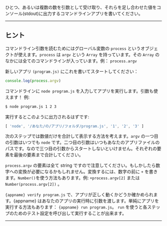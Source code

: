 ひとつ、あるいは複数の数を引数として受け取り、それらを足し合わせた値をコンソール(stdout)に出力するコマンドラインアプリを書いてください。

----------------------------------------------------------------------
## ヒント

コマンドライン引数を読むためにはグローバル変数の `process` というオブジェクトが使えます。`process` は `argv` という `Array` を持っています。その `Array` のなかには全てのコマンドラインが入っています。例： `process.argv`

新しいアプリ `(program.js)` にこれを書いてスタートしてください：

```js
console.log(process.argv)
```

コマンドラインに `node program.js` を入力してアプリを実行します。引数も使えます！ 例:

```sh
$ node program.js 1 2 3
```

実行するとこのように出力されるはずです:

```js
[ 'node', '/あなた/の/アプリ/フォルダ/program.js', '1', '2', '3' ]
```

次のステップでは数値だけを合計して表示する方法を考えます。`argv` の一つ目の引数はいつでも `node` です。二つ目の引数はいつもあなたのアプリファイルのパスです。なので三つ目の引数からスタートしないといけません。それぞれの要素を最後の要素まで合計してください。

`process.argv` の要素は全て string ですので注意してください。もしかしたら数字への変換が必要になるかもしれません。変換するには、数字の前に `+` を書きます。`Number()`を使う方法もあります。例: `+process.argv[2]` または `Number(process.argv[2])` 。

`{appname} verify program.js` で、アプリが正しく動くかどうか確かめられます。{appname} はあなたのアプリの実行時に引数を渡します。単純にアプリを実行する方法もあります： `{appname} run program.js`。 `run` を使うと各ステップのためのテスト設定を呼び出して実行することが出来ます。

----------------------------------------------------------------------
